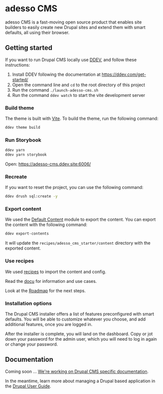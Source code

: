 # adesso CMS

adesso CMS is a fast-moving open source product that enables site builders to easily create new Drupal sites and extend them with smart defaults, all using their browser.

## Getting started

If you want to run Drupal CMS locally use [DDEV](https://ddev.com), and follow these instructions:

1. Install DDEV following the documentation at <https://ddev.com/get-started/>
2. Open the command line and `cd` to the root directory of this project
3. Run the command `./launch-adesso-cms.sh`
4. Run the command `ddev watch` to start the vite development server


### Build theme

The theme is built with [Vite](https://vite.dev/). To build the theme, run the following command:

```bash
ddev theme build
```

### Run Storybook

```bash
ddev yarn
ddev yarn storybook 
```

Open: https://adesso-cms.ddev.site:6006/

### Recreate

If you want to reset the project, you can use the following command:

```bash
ddev drush sql:create -y
```

### Export content

We used the [Default Content](https://git.drupalcode.org/project/default_content) module to export the content. You can export the content with the following command:

```bash
ddev export-contents
```

It will update the `recipes/adesso_cms_starter/content` directory with the exported content.

### Use recipes

We used [recipes](https://git.drupalcode.org/project/distributions_recipes/-/blob/1.0.x/docs/recipe.md) to import the content and config.

Read the [docu](https://git.drupalcode.org/project/distributions_recipes/-/blob/1.0.x/docs/config_actions.md) for information and use cases.

Look at the [Roadmap](https://git.drupalcode.org/project/distributions_recipes/-/blob/1.0.x/docs/recipe_roadmap.md) for the next steps.

### Installation options

The Drupal CMS installer offers a list of features preconfigured with smart defaults. You will be able to customize whatever you choose, and add additional features, once you are logged in.

After the installer is complete, you will land on the dashboard. Copy or jot down your password for the admin user, which you will need to log in again or change your password.

## Documentation

Coming soon ... [We're working on Drupal CMS specific documentation](https://www.drupal.org/project/drupal_cms/issues/3454527).

In the meantime, learn more about managing a Drupal based application in the [Drupal User Guide](https://www.drupal.org/docs/user_guide/en/index.html).
